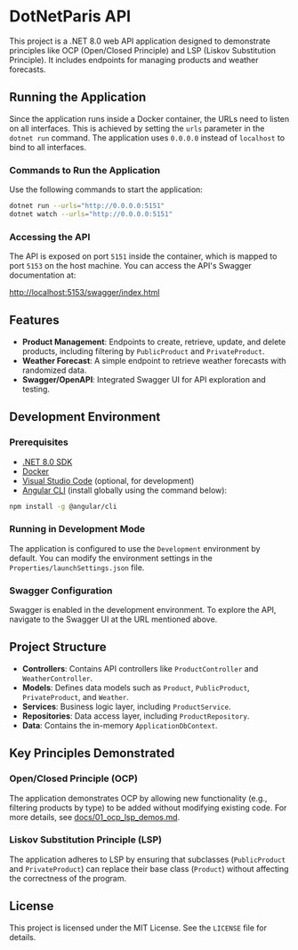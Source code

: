 # DotNetParis API

This project is a .NET 8.0 web API application designed to demonstrate principles like OCP (Open/Closed Principle) and LSP (Liskov Substitution Principle). It includes endpoints for managing products and weather forecasts.

## Running the Application

Since the application runs inside a Docker container, the URLs need to listen on all interfaces. This is achieved by setting the `urls` parameter in the `dotnet run` command. The application uses `0.0.0.0` instead of `localhost` to bind to all interfaces.

### Commands to Run the Application

Use the following commands to start the application:

```bash
dotnet run --urls="http://0.0.0.0:5151"
dotnet watch --urls="http://0.0.0.0:5151"
```

### Accessing the API

The API is exposed on port `5151` inside the container, which is mapped to port `5153` on the host machine. You can access the API's Swagger documentation at:

[http://localhost:5153/swagger/index.html](http://localhost:5153/swagger/index.html)

## Features

- **Product Management**: Endpoints to create, retrieve, update, and delete products, including filtering by `PublicProduct` and `PrivateProduct`.
- **Weather Forecast**: A simple endpoint to retrieve weather forecasts with randomized data.
- **Swagger/OpenAPI**: Integrated Swagger UI for API exploration and testing.

## Development Environment

### Prerequisites

- [.NET 8.0 SDK](https://dotnet.microsoft.com/download/dotnet/8.0)
- [Docker](https://www.docker.com/)
- [Visual Studio Code](https://code.visualstudio.com/) (optional, for development)
- [Angular CLI](https://angular.io/cli) (install globally using the command below):

```bash
npm install -g @angular/cli
```

### Running in Development Mode

The application is configured to use the `Development` environment by default. You can modify the environment settings in the `Properties/launchSettings.json` file.

### Swagger Configuration

Swagger is enabled in the development environment. To explore the API, navigate to the Swagger UI at the URL mentioned above.

## Project Structure

- **Controllers**: Contains API controllers like `ProductController` and `WeatherController`.
- **Models**: Defines data models such as `Product`, `PublicProduct`, `PrivateProduct`, and `Weather`.
- **Services**: Business logic layer, including `ProductService`.
- **Repositories**: Data access layer, including `ProductRepository`.
- **Data**: Contains the in-memory `ApplicationDbContext`.

## Key Principles Demonstrated

### Open/Closed Principle (OCP)

The application demonstrates OCP by allowing new functionality (e.g., filtering products by type) to be added without modifying existing code. For more details, see [docs/01_ocp_lsp_demos.md](docs/01_ocp_lsp_demos.md).

### Liskov Substitution Principle (LSP)

The application adheres to LSP by ensuring that subclasses (`PublicProduct` and `PrivateProduct`) can replace their base class (`Product`) without affecting the correctness of the program.

## License

This project is licensed under the MIT License. See the `LICENSE` file for details.